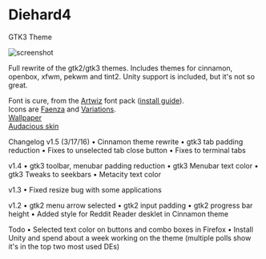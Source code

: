 # Diehard4
GTK3 Theme

![screenshot](http://i.imgur.com/7yelOkR.png)

Full rewrite of the gtk2/gtk3 themes. Includes themes for cinnamon, openbox, xfwm, pekwm and tint2. Unity support is included, but it's not so great.

Font is cure, from the [Artwiz](http://sourceforge.net/projects/artwiz-latin1) font pack ([install guide](http://whatnotlinux.blogspot.com/2011/11/install-artwiz-fonts-in-ubuntu.html)).  
Icons are [Faenza](http://tiheum.deviantart.com/art/Faenza-Icons-173323228) and [Variations](http://www.deviantart.com/art/VARIATIONS-1-201731613).  
[Wallpaper](http://i.imgbox.com/o3LkOuEW.png)  
[Audacious skin](http://zomby.deviantart.com/art/Diehard4-for-Audacious-599888259)  

Changelog
v1.5 (3/17/16)
• Cinnamon theme rewrite
• gtk3 tab padding reduction
• Fixes to unselected tab close button
• Fixes to terminal tabs

v1.4
• gtk3 toolbar, menubar padding reduction
• gtk3 Menubar text color
• gtk3 Tweaks to seekbars
• Metacity text color

v1.3
• Fixed resize bug with some applications

v1.2
• gtk2 menu arrow selected
• gtk2 input padding
• gtk2 progress bar height
• Added style for Reddit Reader desklet in Cinnamon theme

Todo
• Selected text color on buttons and combo boxes in Firefox
• Install Unity and spend about a week working on the theme (multiple polls show it's in the top two most used DEs)
